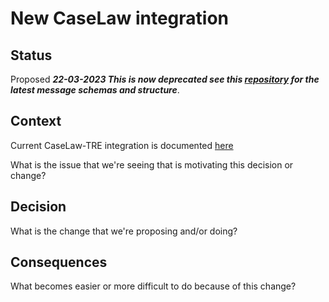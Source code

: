 # New CaseLaw integration

## Status

Proposed ___22-03-2023 This is now deprecated see this [repository](https://github.com/nationalarchives/da-transform-schemas/tree/main/tre_schemas) for the latest message schemas and structure___.

## Context

Current CaseLaw-TRE integration is documented [here](../editorial-system-integration/README.md)

What is the issue that we're seeing that is motivating this decision or change?

## Decision

What is the change that we're proposing and/or doing?

## Consequences

What becomes easier or more difficult to do because of this change?
